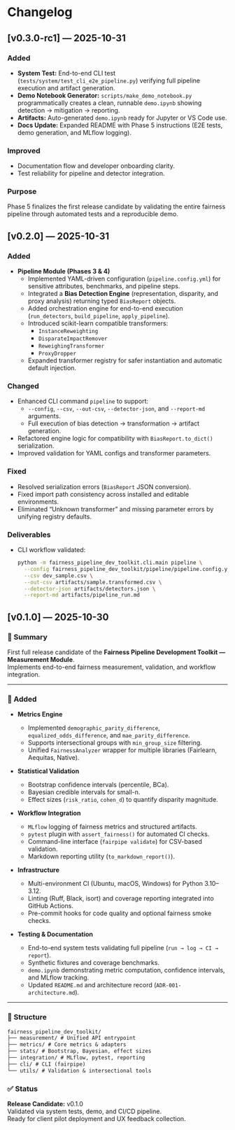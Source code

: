 # Changelog
<!-- A simple changelog for your first release candidate. Helps clients and teammates track what’s in v0.1.0. -->
## [v0.3.0-rc1] — 2025-10-31
### Added
- **System Test:** End-to-end CLI test (`tests/system/test_cli_e2e_pipeline.py`) verifying full pipeline execution and artifact generation.
- **Demo Notebook Generator:** `scripts/make_demo_notebook.py` programmatically creates a clean, runnable `demo.ipynb` showing detection → mitigation → reporting.
- **Artifacts:** Auto-generated `demo.ipynb` ready for Jupyter or VS Code use.
- **Docs Update:** Expanded README with Phase 5 instructions (E2E tests, demo generation, and MLflow logging).

### Improved
- Documentation flow and developer onboarding clarity.
- Test reliability for pipeline and detector integration.

### Purpose
Phase 5 finalizes the first release candidate by validating the entire fairness pipeline through automated tests and a reproducible demo.


## [v0.2.0] — 2025-10-31
### Added
- **Pipeline Module (Phases 3 & 4)**
  - Implemented YAML-driven configuration (`pipeline.config.yml`) for sensitive attributes, benchmarks, and pipeline steps.
  - Integrated a **Bias Detection Engine** (representation, disparity, and proxy analysis) returning typed `BiasReport` objects.
  - Added orchestration engine for end-to-end execution (`run_detectors`, `build_pipeline`, `apply_pipeline`).
  - Introduced scikit-learn compatible transformers:
    - `InstanceReweighting`
    - `DisparateImpactRemover`
    - `ReweighingTransformer`
    - `ProxyDropper`
  - Expanded transformer registry for safer instantiation and automatic default injection.

### Changed
- Enhanced CLI command `pipeline` to support:
  - `--config`, `--csv`, `--out-csv`, `--detector-json`, and `--report-md` arguments.
  - Full execution of bias detection → transformation → artifact generation.
- Refactored engine logic for compatibility with `BiasReport.to_dict()` serialization.
- Improved validation for YAML configs and transformer parameters.

### Fixed
- Resolved serialization errors (`BiasReport` JSON conversion).
- Fixed import path consistency across installed and editable environments.
- Eliminated “Unknown transformer” and missing parameter errors by unifying registry defaults.

### Deliverables
- CLI workflow validated:
  ```bash
  python -m fairness_pipeline_dev_toolkit.cli.main pipeline \
    --config fairness_pipeline_dev_toolkit/pipeline/pipeline.config.yml \
    --csv dev_sample.csv \
    --out-csv artifacts/sample.transformed.csv \
    --detector-json artifacts/detectors.json \
    --report-md artifacts/pipeline_run.md
  ```

## [v0.1.0] — 2025-10-30

### 🎯 Summary
First full release candidate of the **Fairness Pipeline Development Toolkit — Measurement Module**.  
Implements end-to-end fairness measurement, validation, and workflow integration.

---

### 🧩 Added
- **Metrics Engine**
  - Implemented `demographic_parity_difference`, `equalized_odds_difference`, and `mae_parity_difference`.
  - Supports intersectional groups with `min_group_size` filtering.
  - Unified `FairnessAnalyzer` wrapper for multiple libraries (Fairlearn, Aequitas, Native).

- **Statistical Validation**
  - Bootstrap confidence intervals (percentile, BCa).
  - Bayesian credible intervals for small-n.
  - Effect sizes (`risk_ratio`, `cohen_d`) to quantify disparity magnitude.

- **Workflow Integration**
  - `MLflow` logging of fairness metrics and structured artifacts.
  - `pytest` plugin with `assert_fairness()` for automated CI checks.
  - Command-line interface (`fairpipe validate`) for CSV-based validation.
  - Markdown reporting utility (`to_markdown_report()`).

- **Infrastructure**
  - Multi-environment CI (Ubuntu, macOS, Windows) for Python 3.10–3.12.
  - Linting (Ruff, Black, isort) and coverage reporting integrated into GitHub Actions.
  - Pre-commit hooks for code quality and optional fairness smoke checks.

- **Testing & Documentation**
  - End-to-end system tests validating full pipeline (`run → log → CI → report`).
  - Synthetic fixtures and coverage benchmarks.
  - `demo.ipynb` demonstrating metric computation, confidence intervals, and MLflow tracking.
  - Updated `README.md` and architecture record (`ADR-001-architecture.md`).

---

### 🧱 Structure

```markdown
fairness_pipeline_dev_toolkit/
├── measurement/ # Unified API entrypoint
├── metrics/ # Core metrics & adapters
├── stats/ # Bootstrap, Bayesian, effect sizes
├── integration/ # MLflow, pytest, reporting
├── cli/ # CLI (fairpipe)
└── utils/ # Validation & intersectional tools
```

### ✅ Status
**Release Candidate:** v0.1.0  
Validated via system tests, demo, and CI/CD pipeline.  
Ready for client pilot deployment and UX feedback collection.
